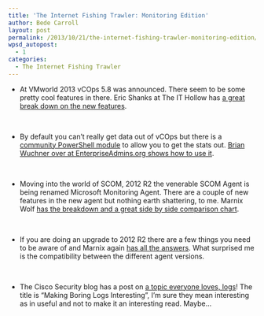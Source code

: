 ```yaml
---
title: 'The Internet Fishing Trawler: Monitoring Edition'
author: Bede Carroll
layout: post
permalink: /2013/10/21/the-internet-fishing-trawler-monitoring-edition/
wpsd_autopost:
  - 1
categories:
  - The Internet Fishing Trawler
---
```

*   At VMworld 2013 vCOps 5.8 was announced. There seem to be some pretty cool features in there. Eric Shanks at The IT Hollow has <a href="http://theithollow.com/2013/10/vmware-vcops-5-8-announced/" target="_blank">a great break down on the new features</a>.

&nbsp;

*   By default you can&#8217;t really get data out of vCOps but there is a <a href="http://velemental.com/2012/09/04/unofficial-vmware-vcenter-operations-powershell-module/" target="_blank">community PowerShell module</a> to allow you to get the stats out. <a href="http://enterpriseadmins.org/blog/scripting/getting-data-out-of-vcops/" target="_blank">Brian Wuchner over at EnterpriseAdmins.org shows how to use it</a>.

&nbsp;

*   Moving into the world of SCOM, 2012 R2 the venerable SCOM Agent is being renamed Microsoft Monitoring Agent. There are a couple of new features in the new agent but nothing earth shattering, to me. Marnix Wolf <a href="http://thoughtsonopsmgr.blogspot.nl/2013/09/scom-2012-r2-hello-mma-microsoft.html" target="_blank">has the breakdown and a great side by side comparison chart</a>.

&nbsp;

*   If you are doing an upgrade to 2012 R2 there are a few things you need to be aware of and Marnix again <a href="http://thoughtsonopsmgr.blogspot.com.au/2013/10/scom-2012-r2-scom-2012-sp1-scom-2012.html" target="_blank">has all the answers</a>. What surprised me is the compatibility between the different agent versions.

&nbsp;

*   The Cisco Security blog has a post on <a href="http://blogs.cisco.com/security/making-boring-logs-interesting/" target="_blank">a topic everyone loves, logs</a>! The title is &#8220;Making Boring Logs Interesting&#8221;, I&#8217;m sure they mean interesting as in useful and not to make it an interesting read. Maybe&#8230;

&nbsp;